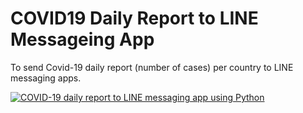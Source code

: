 # COVID19 Daily Report to LINE Messageing App

To send Covid-19 daily report (number of cases) per country to LINE messaging apps. 

[![COVID-19 daily report to LINE messaging app using Python](https://yt-embed.herokuapp.com/embed?v=6dvqM_dA63k)](https://www.youtube.com/watch?v=6dvqM_dA63k "COVID-19 daily report to LINE messaging app using Python")
